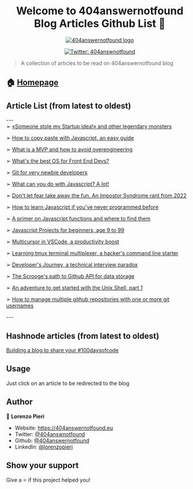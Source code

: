 <h1 align="center">Welcome to 404answernotfound <br/> Blog Articles Github List 👋</h1>

<div align="center">
<a href="404answernotfound.eu" target="_blank">
    <img alt="404answernotfound logo" src="https://camo.githubusercontent.com/8ed054ee6fae0a874adc186d180b67b61656cd7a06ad0a28f2e0e54e5ee4807c/68747470733a2f2f343034616e737765726e6f74666f756e642e65752f5f6e6578742f696d6167653f75726c3d253246737461746963253246696d61676573253246343034616e737765726e6f74666f756e646461726b7468656d652e706e6726773d31323826713d3735" />
  </a>
    </div>
<p align="center">
  <a href="https://twitter.com/404answnotfound" target="_blank">
    <img alt="Twitter: 404answnotfound" src="https://img.shields.io/twitter/follow/404answnotfound.svg?style=social" />
  </a>
</p>

> A collection of articles to be read on 404answernotfound blog

## 🏠 [Homepage](404answernotfound.eu)

## Article List (from latest to oldest)
---<br/>➢ [«Someone stole my Startup idea!» and other legendary monsters](https%3A%2F%2F404answernotfound.eu%2Fblog%2Fsomeone-stole-my-startup-idea-and-other-legendary-monsters)

➢ [How to copy paste with Javascript, an easy guide](https%3A%2F%2F404answernotfound.eu%2Fblog%2Fhow-to-copy-paste-with-javascript-an-easy-guide)

➢ [What is a MVP and how to avoid overengineering](https%3A%2F%2F404answernotfound.eu%2Fblog%2Fwhat-is-an-mvp-and-how-to-avoid-overengineering)

➢ [What's the best OS for Front End Devs?](https%3A%2F%2F404answernotfound.eu%2Fblog%2Fwhats-the-best-os-for-web-developers)

➢ [Git for very newbie developers](https%3A%2F%2F404answernotfound.eu%2Fblog%2Fgit-for-very-newbie-developers)

➢ [What can you do with Javascript? A lot!](https%3A%2F%2F404answernotfound.eu%2Fblog%2Fwhat-can-you-do-with-javascript-a-lot)

➢ [Don't let fear take away the fun. An Impostor Syndrome rant from 2022](https%3A%2F%2F404answernotfound.eu%2Fblog%2Fdont-let-fear-take-away-the-fun-an-impostor-syndrom-analysis-from-2022)

➢ [How to learn Javascript if you've never programmed before](https%3A%2F%2F404answernotfound.eu%2Fblog%2Fhow-to-learn-javascript-if-youve-never-programmed-before)

➢ [A primer on Javascript functions and where to find them](https%3A%2F%2F404answernotfound.eu%2Fblog%2Fa-primer-on-javascript-functions-and-where-to-find-them)

➢ [Javascript Projects for beginners, age 9 to 99](https%3A%2F%2F404answernotfound.eu%2Fblog%2Fjavascript-projects-for-beginners-age-9-to-99)

➢ [Multicursor in VSCode, a productivity boost](https%3A%2F%2F404answernotfound.eu%2Fblog%2Fmulticursor-in-vscode-a-productivity-boost)

➢ [Learning tmux terminal multiplexer, a hacker's command line starter](https%3A%2F%2F404answernotfound.eu%2Fblog%2Flearning-tmux-terminal-multiplexer-a-hackers-command-line-starter)

➢ [Developer's Journey, a technical interview paradox](https%3A%2F%2F404answernotfound.eu%2Fblog%2Fdevelopers-journey-a-technical-interview-paradox)

➢ [The Scrooge's path to Github API for data storage](https%3A%2F%2F404answernotfound.eu%2Fblog%2Fthe-scrooges-path-to-github-api-for-data-storage)

➢ [An adventure to get started with the Unix Shell, part 1](https%3A%2F%2F404answernotfound.eu%2Fblog%2F10%20simple%20commands%20to%20get%20started%20with%20Unix%20shell)

➢ [How to manage multiple github repositories with one or more git usernames](https%3A%2F%2F404answernotfound.eu%2Fblog%2Fchange-git-user)

---<br/>

## Hashnode articles (from latest to oldest)
[Building a blog to share your #100daysofcode](https://404answnotfound.hashnode.dev/building-a-blog-to-share-your-100daysofcode)
## Usage

Just click on an article to be redirected to the blog

## Author

👤 **Lorenzo Pieri**

* Website: https://404answernotfound.eu
* Twitter: [@404answnotfound](https://twitter.com/404answnotfound)
* Github: [@404answernotfound](https://github.com/404answernotfound)
* LinkedIn: [@lorenzopieri](https://linkedin.com/in/lorenzopieri)

## Show your support

Give a ⭐️ if this project helped you!